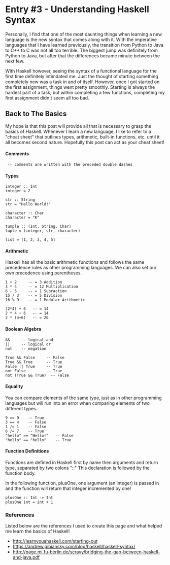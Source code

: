 # Entry #3 - Understanding Haskell Syntax

Personally, I find that one of the most daunting things when learning a new language is the new syntax that comes along with it. With the imperative languages that I have learned previously, the transition from Python to Java to C++ to C was not all too terrible. The biggest jump was definitely from Python to Java, but after that the differences became minute between the next few. 
  
With Haskell however, seeing the syntax of a functional language for the first time definitely intimdated me. Just the thought of starting something completely new was a task in and of itself. However, once I got started on the first assignment, things went pretty smoothly. Starting is always the hardest part of a task, but within completing a few functions, completing my first assignment didn't seem all too bad. 

## Back to The Basics

My hope is that this post will provide all that is necessary to grasp the basics of Haskell. Whenever I learn a new language, I like to refer to a "cheat sheet" that outlines types, arithmetic, built-in functions, etc. until it all becomes second nature. Hopefully this post can act as your cheat sheet! 

#### Comments
<pre><code> -- comments are written with the preceded double dashes
</code></pre>

#### Types
<pre><code>integer :: Int
integer = 2

str :: String
str = "Hello World!"

character :: Char
character = "K"

tumple :: (Int, String, Char)
tuple = (integer, str, character)

list = [1, 2, 3, 4, 5]
</code></pre>

#### Arithmetic
Haskell has all the basic arithmetic functions and follows the same precedence rules as other programming languages. We can also set our own precedence using parentheses. 
<pre><code>1 + 2     -- = 3 Addition
3 * 4     -- = 12 Multiplication
6 - 5     -- = 1 Subraction
15 / 3    -- = 5 Division
16 % 9    -- = 1 Modular Arithmetic

(2*4) + 6   -- = 14
2 * 4 + 6   -- = 14
2 * (4+6)   -- = 20
</code></pre>

#### Boolean Algebra
<pre><code>&&     -- logical and
||     -- logical or
not    -- negation

True && False     -- False
True && True      -- True
False || True     -- True
not False         -- True
not (True && True)  -- False
</code></pre>

#### Equality
You can compare elements of the same type, just as in other programming languages but will run into an error when comparing elements of two different types. 
<pre><code>9 == 9    -- True
3 == 4    -- False
1 /= 1    -- False
6 /= 7    -- True
"hello" == "Hello!"   -- False
"hello" == "hello"    -- True
</code></pre>

#### Function Definitions 
Functions are defined in Haskell first by name then arguments and return type, separated by two colons "::"
This declaration is followed by the function body. 

In the following function, plusOne, one argument (an integer) is passed in and the function will return that integer incremented by one!
<pre><code>plusOne :: Int -> Int
plusOne int = int + 1
</code></pre>

### References
Listed below are the references I used to create this page and what helped me learn the basics of Haskell!
- http://learnyouahaskell.com/starting-out
- https://andrew.gibiansky.com/blog/haskell/haskell-syntax/
- http://page.mi.fu-berlin.de/scravy/bridging-the-gap-between-haskell-and-java.pdf
 


